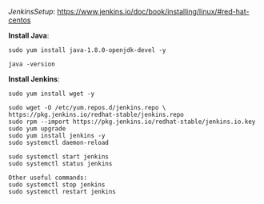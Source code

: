*JenkinsSetup*: https://www.jenkins.io/doc/book/installing/linux/#red-hat-centos

**Install Java**:

    sudo yum install java-1.8.0-openjdk-devel -y
    
    java -version
    
**Install Jenkins**:

    sudo yum install wget -y
    
    sudo wget -O /etc/yum.repos.d/jenkins.repo \
    https://pkg.jenkins.io/redhat-stable/jenkins.repo
    sudo rpm --import https://pkg.jenkins.io/redhat-stable/jenkins.io.key
    sudo yum upgrade
    sudo yum install jenkins -y
    sudo systemctl daemon-reload
    
    sudo systemctl start jenkins
    sudo systemctl status jenkins
    
    Other useful commands:
    sudo systemctl stop jenkins
    sudo systemctl restart jenkins

